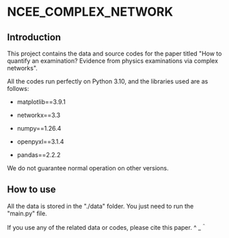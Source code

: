 # NCEE_COMPLEX_NETWORK

## Introduction

This project contains the data and source codes for the paper titled "How to quantify an examination? Evidence from physics examinations via complex networks".

All the codes run perfectly on Python 3.10, and the libraries used are as follows:

* matplotlib==3.9.1

* networkx==3.3

* numpy==1.26.4

* openpyxl==3.1.4

* pandas==2.2.2

We do not guarantee normal operation on other versions.

## How to use

All the data is stored in the "./data" folder. You just need to run the "main.py" file. 

If you use any of the related data or codes, please cite this paper. ^ _＾
